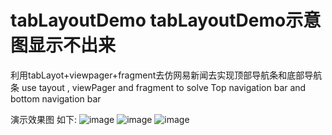# tabLayoutDemo tabLayoutDemo示意图显示不出来
利用tabLayot+viewpager+fragment去仿网易新闻去实现顶部导航条和底部导航条    use tayout , viewPager and fragment to solve Top navigation bar and bottom navigation bar

演示效果图 如下:
![image](https://github.com/willBars/tabLayoutDemo/master/screenshort/screenshotone.png)
![image](https://github.com/willBars/tabLayoutDemo/master/screenshort/screenshotthree.png)
![image](https://github.com/willBars/tabLayoutDemo/master/screenshort/screenshottwo.png)

